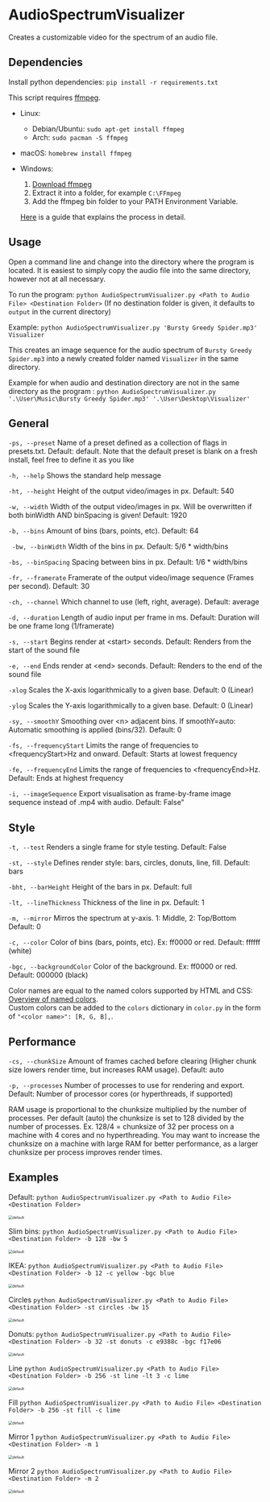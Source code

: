 # AudioSpectrumVisualizer

Creates a customizable video for the spectrum of an audio file.



## Dependencies

Install python dependencies: `pip install -r requirements.txt`

This script requires [ffmpeg](https://ffmpeg.org/download.html).

  - Linux:
    - Debian/Ubuntu: `sudo apt-get install ffmpeg`
    - Arch: `sudo pacman -S ffmpeg`
  - macOS: `homebrew install ffmpeg`
  - Windows:
    1. [Download ffmpeg](https://ffmpeg.org/download.html)
    2. Extract it into a folder, for example `C:\FFmpeg`
    3. Add the ffmpeg bin folder to your PATH Environment Variable.
    
    [Here](https://www.thewindowsclub.com/how-to-install-ffmpeg-on-windows-10) is a guide that explains the process in detail.

## Usage

Open a command line and change into the directory where the program is located. It is easiest to simply copy the audio file into the same directory, however not at all necessary.

To run the program: `python AudioSpectrumVisualizer.py <Path to Audio File> <Destination Folder>` (If no destination folder is given, it defaults to `output` in the current directory)

Example: `python AudioSpectrumVisualizer.py 'Bursty Greedy Spider.mp3' Visualizer`

This creates an image sequence for the audio spectrum of `Bursty Greedy Spider.mp3` into a newly created folder named `Visualizer` in the same directory.

Example for when audio and destination directory are not in the same directory as the program : `python AudioSpectrumVisualizer.py '.\User\Music\Bursty Greedy Spider.mp3' '.\User\Desktop\Visualizer'`



## General

`-ps, --preset` Name of a preset defined as a collection of flags in presets.txt. Default: default. Note that the default preset is blank on a fresh install, feel free to define it as you like

`-h, --help` Shows the standard help message

`-ht, --height` Height of the output video/images in px. Default: 540

`-w, --width` Width of the output video/images in px. Will be overwritten if both binWidth AND binSpacing is given! Default: 1920

`-b, --bins` Amount of bins (bars, points, etc). Default: 64

` -bw, --binWidth` Width of the bins in px. Default: 5/6 * width/bins

`-bs, --binSpacing` Spacing between bins in px. Default: 1/6 * width/bins

`-fr, --framerate` Framerate of the output video/image sequence (Frames per second). Default: 30

`-ch, --channel` Which channel to use (left, right, average). Default: average

`-d, --duration` Length of audio input per frame in ms. Default: Duration will be one frame long (1/framerate)

`-s, --start` Begins render at \<start> seconds. Default: Renders from the start of the sound file

`-e, --end` Ends render at \<end> seconds. Default: Renders to the end of the sound file

`-xlog` Scales the X-axis logarithmically to a given base. Default: 0 (Linear)

`-ylog` Scales the Y-axis logarithmically to a given base. Default: 0 (Linear)

`-sy, --smoothY` Smoothing over \<n> adjacent bins. If smoothY=auto: Automatic smoothing is applied (bins/32). Default: 0

`-fs, --frequencyStart` Limits the range of frequencies to \<frequencyStart>Hz and onward. Default: Starts at lowest frequency

`-fe, --frequencyEnd` Limits the range of frequencies to \<frequencyEnd>Hz. Default: Ends at highest frequency

`-i, --imageSequence` Export visualisation as frame-by-frame image sequence instead of .mp4 with audio. Default: False"



## Style

`-t, --test` Renders a single frame for style testing. Default: False

`-st, --style` Defines render style: bars, circles, donuts, line, fill. Default: bars

`-bht, --barHeight` Height of the bars in px. Default: full

`-lt, --lineThickness` Thickness of the line in px. Default: 1

`-m, --mirror` Mirros the spectrum at y-axis. 1: Middle, 2: Top/Bottom Default: 0

`-c, --color` Color of bins (bars, points, etc). Ex: ff0000 or red. Default: ffffff (white)

`-bgc, --backgroundColor` Color of the background. Ex: ff0000 or red. Default: 000000 (black)

Color names are equal to the named colors supported by HTML and CSS: [Overview of named colors](https://htmlcolorcodes.com/color-names/).<br>
Custom colors can be added to the `colors` dictionary in `color.py` in the form of `"<color name>": [R, G, B],`.



## Performance

`-cs, --chunkSize` Amount of frames cached before clearing (Higher chunk size lowers render time, but increases RAM usage). Default: auto

`-p, --processes` Number of processes to use for rendering and export. Default: Number of processor cores (or hyperthreads, if supported)

RAM usage is proportional to the chunksize multiplied by the number of processes. Per default (auto) the chunksize is set to 128 divided by the number of processes. Ex. 128/4 = chunksize of 32 per process on a machine with 4 cores and no hyperthreading. You may want to increase the chunksize on a machine with large RAM for better performance, as a larger chunksize per process improves render times.



## Examples

Default: `python AudioSpectrumVisualizer.py <Path to Audio File> <Destination Folder>`

<img src="screenshots/default.png" alt="default" style="zoom: 50%;" />

Slim bins: `python AudioSpectrumVisualizer.py <Path to Audio File> <Destination Folder> -b 128 -bw 5`

<img src="screenshots/slimBins.png" alt="default" style="zoom: 50%;" />

IKEA: `python AudioSpectrumVisualizer.py <Path to Audio File> <Destination Folder> -b 12 -c yellow -bgc blue`

<img src="screenshots/ikea.png" alt="default" style="zoom: 50%;" />

Circles `python AudioSpectrumVisualizer.py <Path to Audio File> <Destination Folder> -st circles -bw 15`

<img src="screenshots/circles.png" alt="default" style="zoom: 50%;" />

Donuts: `python AudioSpectrumVisualizer.py <Path to Audio File> <Destination Folder> -b 32 -st donuts -c e9388c -bgc f17e06`

<img src="screenshots/donuts.png" alt="default" style="zoom: 50%;" />

Line `python AudioSpectrumVisualizer.py <Path to Audio File> <Destination Folder> -b 256 -st line -lt 3 -c lime`

<img src="screenshots/line.png" alt="default" style="zoom: 50%;" />

Fill `python AudioSpectrumVisualizer.py <Path to Audio File> <Destination Folder> -b 256 -st fill -c lime`

<img src="screenshots/fill.png" alt="default" style="zoom: 50%;" />

Mirror 1 `python AudioSpectrumVisualizer.py <Path to Audio File> <Destination Folder> -m 1`

<img src="screenshots/mirror1.png" alt="default" style="zoom: 50%;" />

Mirror 2 `python AudioSpectrumVisualizer.py <Path to Audio File> <Destination Folder> -m 2`

<img src="screenshots/mirror2.png" alt="default" style="zoom: 50%;" />